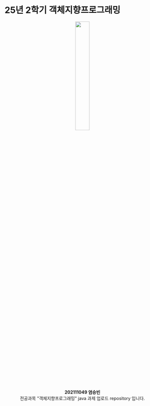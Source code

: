 # 25년 2학기 객체지향프로그래밍

<p align = center>
  <img src="https://github.com/user-attachments/assets/9c9ff280-a578-4b56-882d-22b742d65add" width=30%>
  <br><br>
  <strong>202111049 염승빈</strong>
  <br>
  전공과목 "객체지향프로그래밍" java 과제 업로드 repository 입니다.
</p>











